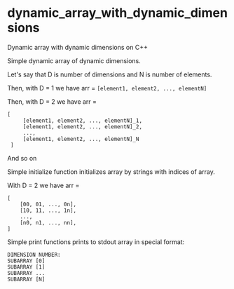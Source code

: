 # dynamic_array_with_dynamic_dimensions
Dynamic array with dynamic dimensions on C++

Simple dynamic array of dynamic dimensions.

Let's say that D is number of dimensions and N is number of elements.

Then, with D = 1 we have arr = ```[element1, element2, ..., elementN]```

Then, with D = 2 we have arr = 

    [
         [element1, element2, ..., elementN]_1, 
         [element1, element2, ..., elementN]_2,
         ...,
         [element1, element2, ..., elementN]_N
     ]

And so on

Simple initialize function initializes array by strings with indices of array.

With D = 2 we have arr =

    [
        [00, 01, ..., 0n],
        [10, 11, ..., 1n],
        ...,
        [n0, n1, ..., nn],
    ]

Simple print functions prints to stdout array in special format:

    DIMENSION NUMBER:
    SUBARRAY [0]
    SUBARRAY [1]
    SUBARRAY ...
    SUBARRAY [N]

